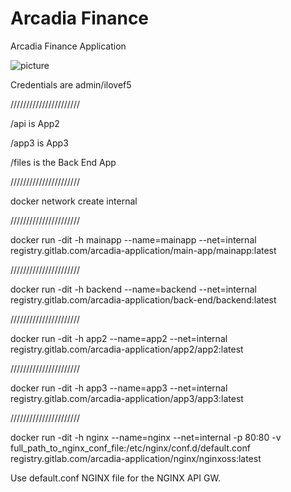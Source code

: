 # Arcadia Finance

Arcadia Finance Application

![picture](https://gitlab.com/arcadia-application/main-app/-/raw/master/Micro%20Services%20architecture.png)

Credentials are admin/ilovef5

//////////////////////

/api is App2

/app3 is App3

/files is the Back End App

//////////////////////

docker network create internal

//////////////////////

docker run -dit -h mainapp --name=mainapp --net=internal registry.gitlab.com/arcadia-application/main-app/mainapp:latest

//////////////////////

docker run -dit -h backend --name=backend --net=internal registry.gitlab.com/arcadia-application/back-end/backend:latest

//////////////////////

docker run -dit -h app2 --name=app2 --net=internal registry.gitlab.com/arcadia-application/app2/app2:latest

//////////////////////

docker run -dit -h app3 --name=app3 --net=internal registry.gitlab.com/arcadia-application/app3/app3:latest

//////////////////////

docker run -dit -h nginx --name=nginx --net=internal -p 80:80 -v full_path_to_nginx_conf_file:/etc/nginx/conf.d/default.conf registry.gitlab.com/arcadia-application/nginx/nginxoss:latest

Use default.conf NGINX file for the NGINX API GW.
